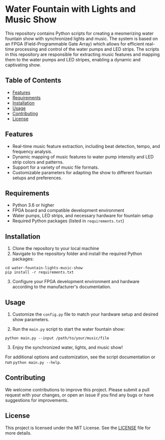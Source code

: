 # Water Fountain with Lights and Music Show

This repository contains Python scripts for creating a mesmerizing water fountain show with synchronized lights and music. The system is based on an FPGA (Field-Programmable Gate Array) which allows for efficient real-time processing and control of the water pumps and LED strips. The scripts in this repository are responsible for extracting music features and mapping them to the water pumps and LED stripes, enabling a dynamic and captivating show.

## Table of Contents

- [Features](#features)
- [Requirements](#requirements)
- [Installation](#installation)
- [Usage](#usage)
- [Contributing](#contributing)
- [License](#license)

## Features

- Real-time music feature extraction, including beat detection, tempo, and frequency analysis.
- Dynamic mapping of music features to water pump intensity and LED strip colors and patterns.
- Support for a variety of music file formats.
- Customizable parameters for adapting the show to different fountain setups and preferences.

## Requirements

- Python 3.6 or higher
- FPGA board and compatible development environment
- Water pumps, LED strips, and necessary hardware for fountain setup
- Required Python packages (listed in `requirements.txt`)

## Installation

1. Clone the repository to your local machine 
2. Navigate to the repository folder and install the required Python packages:
```
cd water-fountain-lights-music-show
pip install -r requirements.txt
```

3. Configure your FPGA development environment and hardware according to the manufacturer's documentation.

## Usage

1. Customize the `config.py` file to match your hardware setup and desired show parameters.

2. Run the `main.py` script to start the water fountain show:

```
python main.py --input /path/to/your/music/file
```

3. Enjoy the synchronized water, lights, and music show!

For additional options and customization, see the script documentation or run `python main.py --help`.

## Contributing

We welcome contributions to improve this project. Please submit a pull request with your changes, or open an issue if you find any bugs or have suggestions for improvements.

## License

This project is licensed under the MIT License. See the [LICENSE](LICENSE) file for more details.


